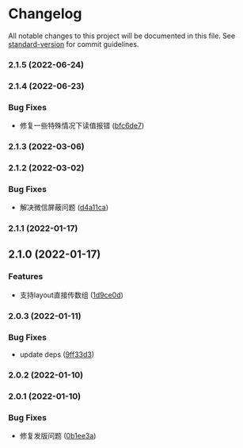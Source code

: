 # Changelog

All notable changes to this project will be documented in this file. See [standard-version](https://github.com/conventional-changelog/standard-version) for commit guidelines.

### 2.1.5 (2022-06-24)

### 2.1.4 (2022-06-23)


### Bug Fixes

* 修复一些特殊情况下读值报错 ([bfc6de7](https://github.com/tencent-cdc/formast/commit/bfc6de7031d83c435a84a3fb0ef2dbd123301766))

### 2.1.3 (2022-03-06)

### 2.1.2 (2022-03-02)


### Bug Fixes

* 解决微信屏蔽问题 ([d4a11ca](https://github.com/tencent-cdc/formast/commit/d4a11cac4db8fa65f889b006a84948feed7ca3e8))

### 2.1.1 (2022-01-17)

## 2.1.0 (2022-01-17)


### Features

* 支持layout直接传数组 ([1d9ce0d](https://github.com/tencent-cdc/formast/commit/1d9ce0d89c271e3372994fd94d726464b7decf58))

### 2.0.3 (2022-01-11)


### Bug Fixes

* update deps ([9ff33d3](https://github.com/tencent-cdc/formast/commit/9ff33d3b39f6afcac0ef353a4b0b82bc5f20f2b0))

### 2.0.2 (2022-01-10)

### 2.0.1 (2022-01-10)


### Bug Fixes

* 修复发版问题 ([0b1ee3a](https://github.com/tencent-cdc/formast/commit/0b1ee3a9e901277b24d0726bba7eae8b8fbb69cc))
